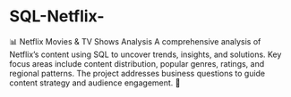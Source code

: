 # SQL-Netflix-
📊 Netflix Movies &amp; TV Shows Analysis A comprehensive analysis of Netflix’s content using SQL to uncover trends, insights, and solutions. Key focus areas include content distribution, popular genres, ratings, and regional patterns. The project addresses business questions to guide content strategy and audience engagement. 🚀
